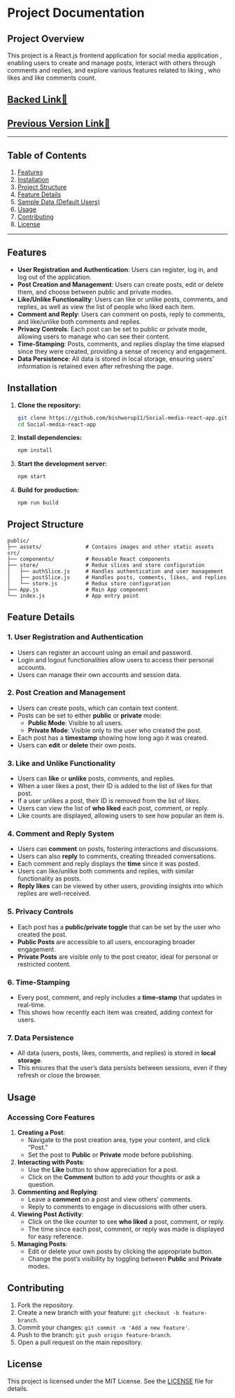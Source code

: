 # Project Documentation

## Project Overview

This project is a React.js frontend application for social media application , enabling users to create and manage posts, interact with others through comments and replies, and explore various features related to liking , who likes and like comments count.

## [**Backed Link🔗**](https://github.com/bishworup11/Learn_Adonis_js-)

## [**Previous Version Link🔗**](https://github.com/bishworup11/Social-media-react-app)

---

## Table of Contents

1. [Features](#features)
2. [Installation](#installation)
3. [Project Structure](#project-structure)
4. [Feature Details](#feature-details)
5. [Sample Data (Default Users)](#sample-data-default-users)
6. [Usage](#usage)
7. [Contributing](#contributing)
8. [License](#license)

---

## Features

- **User Registration and Authentication**: Users can register, log in, and log out of the application.
- **Post Creation and Management**: Users can create posts, edit or delete them, and choose between public and private modes.
- **Like/Unlike Functionality**: Users can like or unlike posts, comments, and replies, as well as view the list of people who liked each item.
- **Comment and Reply**: Users can comment on posts, reply to comments, and like/unlike both comments and replies.
- **Privacy Controls**: Each post can be set to public or private mode, allowing users to manage who can see their content.
- **Time-Stamping**: Posts, comments, and replies display the time elapsed since they were created, providing a sense of recency and engagement.
- **Data Persistence**: All data is stored in local storage, ensuring users’ information is retained even after refreshing the page.

## Installation

1. **Clone the repository:**

   ```bash
   git clone https://github.com/bishworup11/Social-media-react-app.git
   cd Social-media-react-app
   ```

2. **Install dependencies:**

   ```bash
   npm install
   ```

3. **Start the development server:**

   ```bash
   npm start
   ```

4. **Build for production:**
   ```bash
   npm run build
   ```

## Project Structure

```plaintext
public/
├── assets/              # Contains images and other static assets
src/
├── components/          # Reusable React components
├── store/               # Redux slices and store configuration
│   ├── authSlice.js     # Handles authentication and user management
│   ├── postSlice.js     # Handles posts, comments, likes, and replies
│   └── store.js         # Redux store configuration
├── App.js               # Main App component
└── index.js             # App entry point
```

## Feature Details

### 1. **User Registration and Authentication**

- Users can register an account using an email and password.
- Login and logout functionalities allow users to access their personal accounts.
- Users can manage their own accounts and session data.

### 2. **Post Creation and Management**

- Users can create posts, which can contain text content.
- Posts can be set to either **public** or **private** mode:
  - **Public Mode**: Visible to all users.
  - **Private Mode**: Visible only to the user who created the post.
- Each post has a **timestamp** showing how long ago it was created.
- Users can **edit** or **delete** their own posts.

### 3. **Like and Unlike Functionality**

- Users can **like** or **unlike** posts, comments, and replies.
- When a user likes a post, their ID is added to the list of likes for that post.
- If a user unlikes a post, their ID is removed from the list of likes.
- Users can view the list of **who liked** each post, comment, or reply.
- Like counts are displayed, allowing users to see how popular an item is.

### 4. **Comment and Reply System**

- Users can **comment** on posts, fostering interactions and discussions.
- Users can also **reply** to comments, creating threaded conversations.
- Each comment and reply displays the **time** since it was posted.
- Users can like/unlike both comments and replies, with similar functionality as posts.
- **Reply likes** can be viewed by other users, providing insights into which replies are well-received.

### 5. **Privacy Controls**

- Each post has a **public/private toggle** that can be set by the user who created the post.
- **Public Posts** are accessible to all users, encouraging broader engagement.
- **Private Posts** are visible only to the post creator, ideal for personal or restricted content.

### 6. **Time-Stamping**

- Every post, comment, and reply includes a **time-stamp** that updates in real-time.
- This shows how recently each item was created, adding context for users.

### 7. **Data Persistence**

- All data (users, posts, likes, comments, and replies) is stored in **local storage**.
- This ensures that the user’s data persists between sessions, even if they refresh or close the browser.

## Usage

### Accessing Core Features

1. **Creating a Post**:
   - Navigate to the post creation area, type your content, and click “Post.”
   - Set the post to **Public** or **Private** mode before publishing.
2. **Interacting with Posts**:
   - Use the **Like** button to show appreciation for a post.
   - Click on the **Comment** button to add your thoughts or ask a question.
3. **Commenting and Replying**:
   - Leave a **comment** on a post and view others’ comments.
   - Reply to comments to engage in discussions with other users.
4. **Viewing Post Activity**:
   - Click on the like counter to see **who liked** a post, comment, or reply.
   - The time since each post, comment, or reply was made is displayed for easy reference.
5. **Managing Posts**:
   - Edit or delete your own posts by clicking the appropriate button.
   - Change the post’s visibility by toggling between **Public** and **Private** modes.

## Contributing

1. Fork the repository.
2. Create a new branch with your feature: `git checkout -b feature-branch`.
3. Commit your changes: `git commit -m 'Add a new feature'`.
4. Push to the branch: `git push origin feature-branch`.
5. Open a pull request on the main repository.

## License

This project is licensed under the MIT License. See the [LICENSE](LICENSE) file for details.
